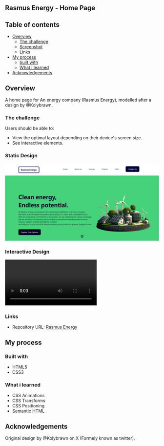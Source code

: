 ## Rasmus Energy - Home Page


## Table of contents

- [Overview](#overview)
  - [The challenge](#the-challenge)
  - [Screenshot](#screenshot)
  - [Links](#links)
- [My process](#my-process)
  - [built with](#built-with)
  - [What i learned](#what-i-learned)
- [Acknowledgements](#acknowledgements)


## Overview

  A home page for An energy company (Rasmus Energy), modelled after a design by @Kolybrawn.

### The challenge

Users should be able to:

- View the optimal layout depending on their device's screen size.
- See interactive elements.

### Static Design

![Design](./Images/screenshot%20rasmus%20energy.png)

### Interactive Design

![Design](./Images/Screen%20Recording%20(12-31-2023%203-46-15%20PM).mp4)


### Links

- Repository URL: [Rasmus Energy](https://github.com/Muhdal-Amin/rasmus_energy)

## My process

### Built with

- HTML5
- CSS3

### What i learned

- CSS Animations
- CSS Transforms
- CSS Positioning
- Semantic HTML

## Acknowledgements

Original design by @Kolybrawn on X (Formely known as twitter).